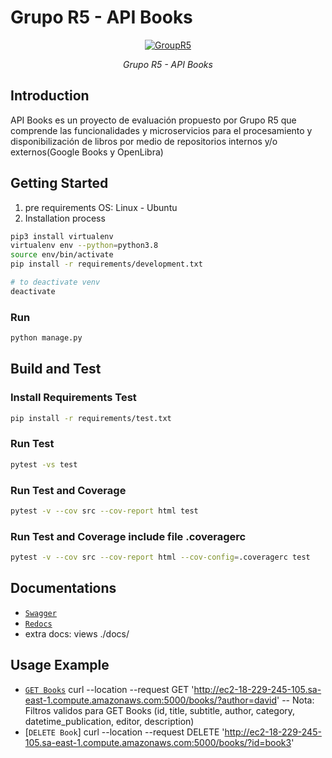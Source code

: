 # Grupo R5 - API Books

<p align="center">
  <a href="https://www.grupor5.com"><img src="https://user-images.githubusercontent.com/34389493/150956700-2e070ea3-8d05-4e6a-bda5-972f2a431dfb.png" alt="GroupR5"></a>
</p>
<p align="center">
    <em>Grupo R5 - API Books</em>
</p>


## Introduction
API Books es un proyecto de evaluación propuesto por Grupo R5 que comprende las funcionalidades y microservicios para el procesamiento y disponibilización de libros por medio de repositorios internos y/o externos(Google Books y OpenLibra)

## Getting Started
1. pre requirements
  OS: Linux - Ubuntu <optional>
3.	Installation process
```bash
pip3 install virtualenv
virtualenv env --python=python3.8
source env/bin/activate
pip install -r requirements/development.txt

# to deactivate venv
deactivate
```
### Run

```bash
python manage.py
```

## Build and Test
### Install Requirements Test
```bash
pip install -r requirements/test.txt
```
### Run Test
```bash
pytest -vs test
```
### Run Test and Coverage
```bash
pytest -v --cov src --cov-report html test
```
### Run Test and Coverage include file .coveragerc
```bash
pytest -v --cov src --cov-report html --cov-config=.coveragerc test
```

## Documentations
- [`Swagger`](http://ec2-18-229-245-105.sa-east-1.compute.amazonaws.com:5000/docs)
- [`Redocs`](http://ec2-18-229-245-105.sa-east-1.compute.amazonaws.com:5000/redoc)
- extra docs: views ./docs/
  
## Usage Example
- [`GET Books`](http://ec2-18-229-245-105.sa-east-1.compute.amazonaws.com:5000/books/?author=david)
  curl --location --request GET 'http://ec2-18-229-245-105.sa-east-1.compute.amazonaws.com:5000/books/?author=david'
-- Nota: Filtros validos para GET Books (id, title, subtitle, author, category, datetime_publication, editor, description)
- [`DELETE Book`] curl --location --request DELETE 'http://ec2-18-229-245-105.sa-east-1.compute.amazonaws.com:5000/books/?id=book3'
